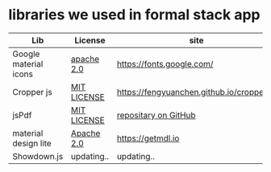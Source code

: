 # libraries we used in formal stack app
|Lib|License|site|
|---|---|---|
|Google material icons|[apache 2.0](https://github.com/google/material-design-icons/blob/master/LICENSE)|https://fonts.google.com/|
|Cropper js|[MIT LICENSE](https://github.com/fengyuanchen/cropperjs/blob/main/LICENSE)|https://fengyuanchen.github.io/cropperjs/|
|jsPdf|[MIT LICENSE](https://github.com/MrRio/jsPDF/blob/master/LICENSE)|[repositary on GitHub](https://github.com/MrRio/jsPDF)|
|material design lite|[Apache 2.0](https://github.com/google/material-design-lite/blob/mdl-1.x/LICENSE)|https://getmdl.io|
|Showdown.js|updating..|updating..|
